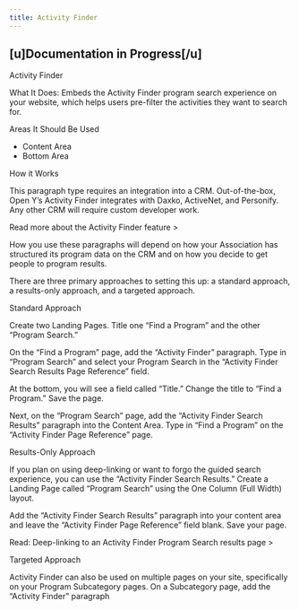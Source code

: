 ```yaml
---
title: Activity Finder
---
```


## [u]Documentation in Progress[/u]

Activity Finder

What It Does: Embeds the Activity Finder program search experience on your website, which helps users pre-filter the activities they want to search for.

Areas It Should Be Used

* Content Area
* Bottom Area

How it Works

This paragraph type requires an integration into a CRM. Out-of-the-box, Open Y’s Activity Finder integrates with Daxko, ActiveNet, and Personify. Any other CRM will require custom developer work.

Read more about the Activity Finder feature >

How you use these paragraphs will depend on how your Association has structured its program data on the CRM and on how you decide to get people to program results.

There are three primary approaches to setting this up: a standard approach, a results-only approach, and a targeted approach.

Standard Approach

Create two Landing Pages. Title one “Find a Program”  and the other “Program Search.”

On the “Find a Program” page, add the “Activity Finder” paragraph. Type in “Program Search” and select your Program Search in the “Activity Finder Search Results Page Reference” field.

At the bottom, you will see a field called “Title.” Change the title to “Find a Program.” Save the page.

Next, on the “Program Search” page, add the “Activity Finder Search Results” paragraph into the Content Area. Type in “Find a Program” on the “Activity Finder Page Reference” page.

Results-Only Approach

If you plan on using deep-linking or want to forgo the guided search experience, you can use the “Activity Finder Search Results.” Create a Landing Page called “Program Search” using the One Column (Full Width) layout.

Add the “Activity Finder Search Results” paragraph into your content area and leave the “Activity Finder Page Reference” field blank. Save your page.

Read: Deep-linking to an Activity Finder Program Search results page >

Targeted Approach

Activity Finder can also be used on multiple pages on your site, specifically on your Program Subcategory pages. On a Subcategory page, add the “Activity Finder” paragraph